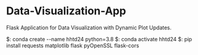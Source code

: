# Data-Visualization-App
Flask Application for Data Visualization with Dynamic Plot Updates.


$: conda create --name hhtd24 python=3.8
$: conda activate hhtd24
$: pip install requests matplotlib flask pyOpenSSL flask-cors
